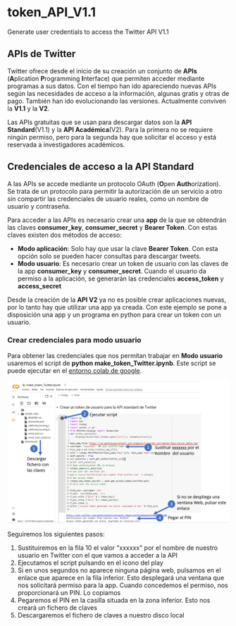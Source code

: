 # token_API_V1.1
Generate user credentials to access the Twitter API V1.1

## APIs de Twitter

Twitter ofrece desde el inicio de su creación un conjunto de **APIs** (**A**plication **P**rogramming **I**nterface) que permiten acceder mediante programas a sus datos. Con el tiempo han ido apareciendo nuevas APIs según las necesidades de acceso a la información, algunas gratis y otras de pago. También han ido evolucionando las versiones. Actualmente conviven la **V1.1** y la **V2**.

Las APIs gratuitas que se usan para descargar datos son la **API Standard**(V1.1) y la **API Académica**(V2). Para la primera no se requiere ningún permiso, pero para la segunda hay que solicitar el acceso y está reservada a investigadores académicos.

## Credenciales de acceso a la API Standard

A las APIs se accede mediante un protocolo OAuth (**O**pen **Auth**orization). Se trata de un protocolo para permitir la autorización de un servicio a otro sin compartir las credenciales de usuario reales, como un nombre de usuario y contraseña.

Para acceder a las APIs es necesario crear una **app** de la que se obtendrán las claves **consumer_key**, **consumer_secret** y **Bearer Token**. Con estas claves existen dos métodos de acceso:

-   **Modo aplicación**: Solo hay que usar la clave **Bearer Token**. Con esta opción solo se pueden hacer consultas para descargar tweets.
-   **Modo usuario**: Es necesario crear un token de usuario con las claves de la app **consumer_key** y **consumer_secret**. Cuando el usuario da permiso a la aplicación, se generarán las credenciales **access_token** y **access_secret**

Desde la creación de la **API V2** ya no es posible crear aplicaciones nuevas, por lo tanto hay que utilizar una app ya creada. Con este ejemplo se pone a disposición una app y un programa en python para crear un token con un usuario.

### Crear credenciales para modo usuario

Para obtener las credenciales que nos permitan trabajar en **Modo usuario** usaremos el script de **python make_token_Twitter.ipynb**. Este script se puede ejecutar en el [entorno colab de google](https://colab.research.google.com/).

![guia para crear credenciales](https://github.com/congosto/congosto.github.io/blob/master/crear_credenciales.jpg)

Seguiremos los siguientes pasos:

1.  Sustituiremos en la fila 10 el valor "xxxxxx" por el nombre de nuestro usuario en Twitter con el que vamos a acceder a la API
2.  Ejecutamos el script pulsando en el icono del play
3.  Si en unos segundos no aparece ninguna página web, pulsamos en el enlace que aparece en la fila inferior. Esto desplegará una ventana que nos solicitará permiso para la app. Cuando concedemos el permiso, nos proporcionará un PIN. Lo copiamos
4.  Pegaremos el PIN en la casilla situada en la zona inferior. Esto nos creará un fichero de claves
5.  Descargaremos el fichero de claves a nuestro disco local
